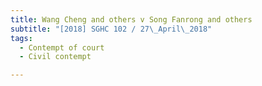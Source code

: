 ```yaml
---
title: Wang Cheng and others v Song Fanrong and others 
subtitle: "[2018] SGHC 102 / 27\_April\_2018"
tags:
  - Contempt of court
  - Civil contempt

---
```


